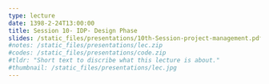 ```yaml
---
type: lecture
date: 1398-2-24T13:00:00
title: Session 10- IDP- Design Phase
slides: /static_files/presentations/10th-Session-project-management.pdf
#notes: /static_files/presentations/lec.zip
#codes: /static_files/presentations/code.zip
#tldr: "Short text to discribe what this lecture is about."
#thumbnail: /static_files/presentations/lec.jpg
---
```

